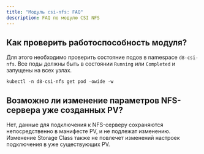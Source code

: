 ```yaml
---
title: "Модуль csi-nfs: FAQ"
description: FAQ по модулю CSI NFS
---
```


## Как проверить работоспособность модуля?

Для этого необходимо проверить состояние подов в namespace `d8-csi-nfs`. Все поды должны быть в состоянии `Running` или `Completed` и запущены на всех узлах.

```shell
kubectl -n d8-csi-nfs get pod -owide -w
```

## Возможно ли изменение параметров NFS-сервера уже созданных PV?

Нет, данные для подключения к NFS-серверу сохраняются непосредственно в манифесте PV, и не подлежат изменению. Изменение Storage Class также не повлечет изменений настроек подключения в уже существующих PV.
